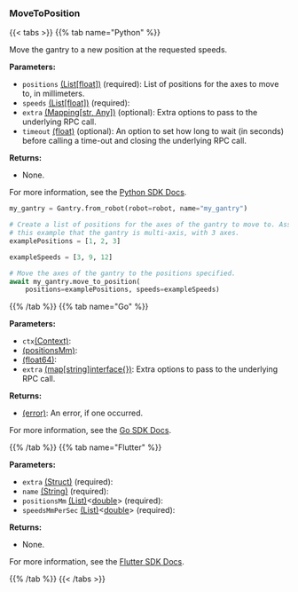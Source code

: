 ### MoveToPosition

{{< tabs >}}
{{% tab name="Python" %}}

Move the gantry to a new position at the requested speeds.

**Parameters:**

- `positions` [(List[float])](<INSERT PARAM TYPE LINK>) (required): List of positions for the axes to move to, in millimeters.
- `speeds` [(List[float])](<INSERT PARAM TYPE LINK>) (required):
- `extra` [(Mapping[str, Any])](<INSERT PARAM TYPE LINK>) (optional): Extra options to pass to the underlying RPC call.
- `timeout` [(float)](<INSERT PARAM TYPE LINK>) (optional): An option to set how long to wait (in seconds) before calling a time-out and closing the underlying RPC call.

**Returns:**

- None.

For more information, see the [Python SDK Docs](https://python.viam.dev/autoapi/viam/components/gantry/client/index.html#viam.components.gantry.client.GantryClient.move_to_position).

``` python {class="line-numbers linkable-line-numbers"}
my_gantry = Gantry.from_robot(robot=robot, name="my_gantry")

# Create a list of positions for the axes of the gantry to move to. Assume in
# this example that the gantry is multi-axis, with 3 axes.
examplePositions = [1, 2, 3]

exampleSpeeds = [3, 9, 12]

# Move the axes of the gantry to the positions specified.
await my_gantry.move_to_position(
    positions=examplePositions, speeds=exampleSpeeds)
```

{{% /tab %}}
{{% tab name="Go" %}}

**Parameters:**

- `ctx`[(Context)](https://pkg.go.dev/context#Context):
- [(positionsMm)](<INSERT PARAM TYPE LINK>):
- [(float64)](https://pkg.go.dev/builtin#float64):
- `extra` [(map[string]interface\{\})](https://go.dev/blog/maps): Extra options to pass to the underlying RPC call.

**Returns:**

- [(error)](https://pkg.go.dev/builtin#error): An error, if one occurred.

For more information, see the [Go SDK Docs](https://pkg.go.dev/go.viam.com/rdk/components/gantry#Gantry).

{{% /tab %}}
{{% tab name="Flutter" %}}

**Parameters:**

- `extra` [(Struct)](<INSERT PARAM TYPE LINK>) (required):
- `name` [(String)](https://api.flutter.dev/flutter/dart-core/String-class.html) (required):
- `positionsMm` [(List)](https://api.flutter.dev/flutter/dart-core/List-class.html)<[double](https://api.flutter.dev/flutter/dart-core/double-class.html)> (required):
- `speedsMmPerSec` [(List)](https://api.flutter.dev/flutter/dart-core/List-class.html)<[double](https://api.flutter.dev/flutter/dart-core/double-class.html)> (required):

**Returns:**

- None.

For more information, see the [Flutter SDK Docs](https://flutter.viam.dev/viam_protos.component.gantry/GantryServiceClient/moveToPosition.html).

{{% /tab %}}
{{< /tabs >}}
